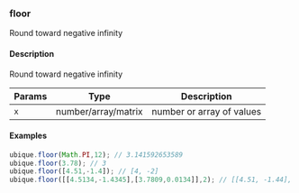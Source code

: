 ### floor
Round toward negative infinity


#### Description

Round toward negative infinity


|Params|Type|Description
|---------|----|-----------
|`x` | number/array/matrix | number or array of values


#### Examples

```js
ubique.floor(Math.PI,12); // 3.141592653589
ubique.floor(3.78); // 3
ubique.floor([4.51,-1.4]); // [4, -2]
ubique.floor([[4.5134,-1.4345],[3.7809,0.0134]],2); // [[4.51, -1.44], [3.78, 0.01]]
```

